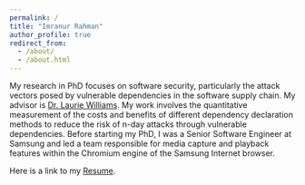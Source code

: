 ```yaml
---
permalink: /
title: "Imranur Rahman"
author_profile: true
redirect_from: 
  - /about/
  - /about.html
---
```


My research in PhD focuses on software security, particularly the attack vectors posed by vulnerable dependencies in the software supply chain. My advisor is [Dr. Laurie Williams](https://collaboration.csc.ncsu.edu/laurie/). My work involves the quantitative measurement of the costs and benefits of different dependency declaration methods to reduce the risk of n-day attacks through vulnerable dependencies. Before starting my PhD, I was a Senior Software Engineer at Samsung and led a team responsible for media capture and playback features within the Chromium engine of the Samsung Internet browser.

Here is a link to my [Resume](https://drive.google.com/file/d/1ptPIP4AOqjKdp4rpFvo38SjabVXeYS5e/view?usp=share_link).
